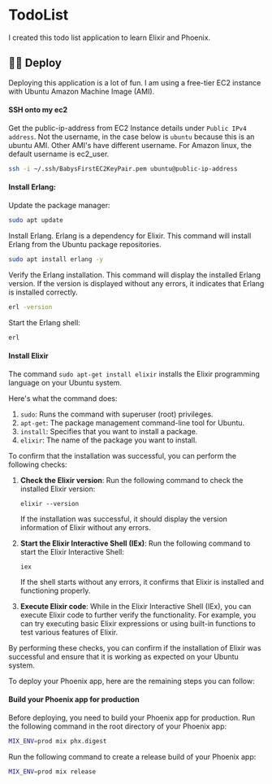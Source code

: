 # TodoList
I created this todo list application to learn Elixir and Phoenix.

## 🧙‍♂️ Deploy
Deploying this application is a lot of fun. I am using a free-tier EC2 instance with Ubuntu Amazon Machine Image (AMI).

#### SSH onto my ec2
Get the public-ip-address from EC2 Instance details under `Public IPv4 address`. Not the username, in the case below is `ubuntu` because this is an ubuntu AMI. Other AMI's have different username. For Amazon linux, the default username is ec2_user.
```bash
ssh -i ~/.ssh/BabysFirstEC2KeyPair.pem ubuntu@public-ip-address
```

#### Install Erlang:

Update the package manager:
```bash
sudo apt update
```
Install Erlang. Erlang is a dependency for Elixir. This command will install Erlang from the Ubuntu package repositories. 
```bash
sudo apt install erlang -y
```
Verify the Erlang installation. This command will display the installed Erlang version. If the version is displayed without any errors, it indicates that Erlang is installed correctly.
```bash
erl -version
```
Start the Erlang shell:
```bash
erl
```

#### Install Elixir
The command `sudo apt-get install elixir` installs the Elixir programming language on your Ubuntu system. 

Here's what the command does:

1. `sudo`: Runs the command with superuser (root) privileges.
2. `apt-get`: The package management command-line tool for Ubuntu.
3. `install`: Specifies that you want to install a package.
4. `elixir`: The name of the package you want to install.

To confirm that the installation was successful, you can perform the following checks:

1. **Check the Elixir version**:
   Run the following command to check the installed Elixir version:
   ```
   elixir --version
   ```
   If the installation was successful, it should display the version information of Elixir without any errors.

2. **Start the Elixir Interactive Shell (IEx)**:
   Run the following command to start the Elixir Interactive Shell:
   ```
   iex
   ```
   If the shell starts without any errors, it confirms that Elixir is installed and functioning properly.

3. **Execute Elixir code**:
   While in the Elixir Interactive Shell (IEx), you can execute Elixir code to further verify the functionality. For example, you can try executing basic Elixir expressions or using built-in functions to test various features of Elixir.

By performing these checks, you can confirm if the installation of Elixir was successful and ensure that it is working as expected on your Ubuntu system.

To deploy your Phoenix app, here are the remaining steps you can follow:

#### Build your Phoenix app for production
Before deploying, you need to build your Phoenix app for production. Run the following command in the root directory of your Phoenix app:
```bash
MIX_ENV=prod mix phx.digest
```
Run the following command to create a release build of your Phoenix app:

```bash
MIX_ENV=prod mix release
```